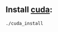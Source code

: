 ## Install [cuda](https://developer.nvidia.com/cuda-downloads?target_os=Linux&target_arch=x86_64&Distribution=Ubuntu&target_version=20.04&target_type=runfile_local):

```shell
./cuda_install
```
